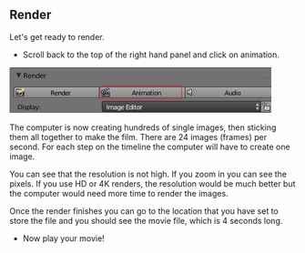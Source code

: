 ## Render

Let's get ready to render.

+ Scroll back to the top of the right hand panel and click on animation.

![Click on animation](images/blender-100-end-frame.png)

The computer is now creating hundreds of single images, then sticking them all together to make the film. There are 24 images (frames) per second. For each step on the timeline the computer will have to create one image.

You can see that the resolution is not high. If you zoom in you can see the pixels. If you use HD or 4K renders, the resolution would be much better but the computer would need more time to render the images.

Once the render finishes you can go to the location that you have set to store the file and you should see the movie file, which is 4 seconds long.

+ Now play your movie!

